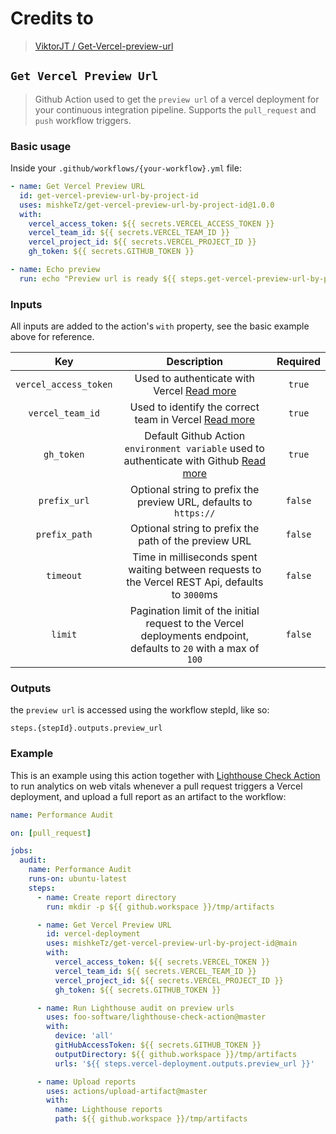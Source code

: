 # Credits to

> [ViktorJT / Get-Vercel-preview-url](https://github.com/marketplace/actions/get-vercel-preview-url)

## `Get Vercel Preview Url`

> Github Action used to get the `preview url` of a vercel deployment for your continuous integration pipeline. Supports the `pull_request` and `push` workflow triggers.

### Basic usage

Inside your `.github/workflows/{your-workflow}.yml` file:

```yml
- name: Get Vercel Preview URL
  id: get-vercel-preview-url-by-project-id
  uses: mishkeTz/get-vercel-preview-url-by-project-id@1.0.0
  with:
    vercel_access_token: ${{ secrets.VERCEL_ACCESS_TOKEN }}
    vercel_team_id: ${{ secrets.VERCEL_TEAM_ID }}
    vercel_project_id: ${{ secrets.VERCEL_PROJECT_ID }}
    gh_token: ${{ secrets.GITHUB_TOKEN }}

- name: Echo preview
  run: echo "Preview url is ready ${{ steps.get-vercel-preview-url-by-project-id.outputs.preview_url }}"
```

### Inputs

All inputs are added to the action's `with` property, see the basic example above for reference.

|          Key          |                                                                                                Description                                                                                                 | Required |
| :-------------------: | :--------------------------------------------------------------------------------------------------------------------------------------------------------------------------------------------------------: | :------: |
| `vercel_access_token` |                               Used to authenticate with Vercel [Read more](https://vercel.com/docs/rest-api#introduction/api-basics/authentication/creating-an-access-token)                               |  `true`  |
|   `vercel_team_id`    |                    Used to identify the correct team in Vercel [Read more](https://vercel.com/docs/rest-api#introduction/api-basics/authentication/accessing-resources-owned-by-a-team)                    |  `true`  |
|      `gh_token`       | Default Github Action `environment variable` used to authenticate with Github [Read more](https://docs.github.com/en/actions/security-guides/automatic-token-authentication#about-the-github_token-secret) |  `true`  |
|     `prefix_url`      |                                                                     Optional string to prefix the preview URL, defaults to `https://`                                                                      | `false`  |
|     `prefix_path`     |                                                                           Optional string to prefix the path of the preview URL                                                                            | `false`  |
|       `timeout`       |                                                      Time in milliseconds spent waiting between requests to the Vercel REST Api, defaults to `3000`ms                                                      | `false`  |
|        `limit`        |                                              Pagination limit of the initial request to the Vercel deployments endpoint, defaults to `20` with a max of `100`                                              | `false`  |

### Outputs

the `preview url` is accessed using the workflow stepId, like so:

`steps.{stepId}.outputs.preview_url`

### Example

This is an example using this action together with [Lighthouse Check Action](https://github.com/foo-software/lighthouse-check-action) to run analytics on web vitals whenever a pull request triggers a Vercel deployment, and upload a full report as an artifact to the workflow:

```yml
name: Performance Audit

on: [pull_request]

jobs:
  audit:
    name: Performance Audit
    runs-on: ubuntu-latest
    steps:
      - name: Create report directory
        run: mkdir -p ${{ github.workspace }}/tmp/artifacts

      - name: Get Vercel Preview URL
        id: vercel-deployment
        uses: mishkeTz/get-vercel-preview-url-by-project-id@main
        with:
          vercel_access_token: ${{ secrets.VERCEL_TOKEN }}
          vercel_team_id: ${{ secrets.VERCEL_TEAM_ID }}
          vercel_project_id: ${{ secrets.VERCEL_PROJECT_ID }}
          gh_token: ${{ secrets.GITHUB_TOKEN }}

      - name: Run Lighthouse audit on preview urls
        uses: foo-software/lighthouse-check-action@master
        with:
          device: 'all'
          gitHubAccessToken: ${{ secrets.GITHUB_TOKEN }}
          outputDirectory: ${{ github.workspace }}/tmp/artifacts
          urls: '${{ steps.vercel-deployment.outputs.preview_url }}'

      - name: Upload reports
        uses: actions/upload-artifact@master
        with:
          name: Lighthouse reports
          path: ${{ github.workspace }}/tmp/artifacts
```

